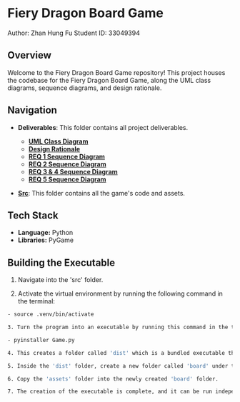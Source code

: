 # Fiery Dragon Board Game

Author: Zhan Hung Fu 
Student ID: 33049394

## Overview

Welcome to the Fiery Dragon Board Game repository! This project houses the codebase for the Fiery Dragon Board Game, along the UML class diagrams, sequence diagrams, and design rationale. 

## Navigation

- **Deliverables**: This folder contains all project deliverables.
    - [**UML Class Diagram**](./deliverables/FIT3077%20Sprint%202%20UML%20Class%20Diagram.pdf)
    - [**Design Rationale**](./deliverables/FIT3077%20Sprint%202%20Design%20Rationale.pdf)
    - [**REQ 1 Sequence Diagram**](./deliverables/FIT3077%20Sprint%202%20REQ%201%20Sequence%20Diagram.pdf)
    - [**REQ 2 Sequence Diagram**](./deliverables/FIT3077%20Sprint%202%20REQ%202%20Sequence%20Diagram.pdf)
    - [**REQ 3 & 4 Sequence Diagram**](./deliverables/FIT3077%20Sprint%202%20REQ%203%20&%204%20Sequence%20Diagram.pdf)
    - [**REQ 5 Sequence Diagram**](./deliverables/FIT3077%20Sprint%202%20Design%20Rationale.pdf)

- [**Src**](./src/): This folder contains all the game's code and assets.

## Tech Stack

- **Language:** Python
- **Libraries:** PyGame

## Building the Executable

1. Navigate into the 'src' folder.

2. Activate the virtual environment by running the following command in the terminal:

```bash
- source .venv/bin/activate

3. Turn the program into an executable by running this command in the terminal:

- pyinstaller Game.py

4. This creates a folder called 'dist' which is a bundled executable that includes its scripts, dependencies and etc.

5. Inside the 'dist' folder, create a new folder called 'board' under the '_internal' folder.

6. Copy the 'assets' folder into the newly created 'board' folder.

7. The creation of the executable is complete, and it can be run independently of the source code.